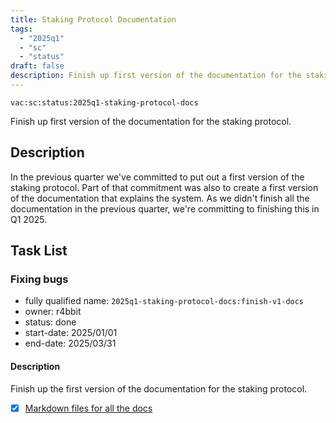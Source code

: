```yaml
---
title: Staking Protocol Documentation
tags:
  - "2025q1"
  - "sc"
  - "status"
draft: false
description: Finish up first version of the documentation for the staking protocol.
---
```


`vac:sc:status:2025q1-staking-protocol-docs`

Finish up first version of the documentation for the staking protocol.

## Description

In the previous quarter we've committed to put out a first version of the staking protocol.
Part of that commitment was also to create a first version of the documentation that explains the system.
As we didn't  finish all the documentation in the previous quarter, we're committing to finishing this in Q1 2025.

## Task List


### Fixing bugs
* fully qualified name: `2025q1-staking-protocol-docs:finish-v1-docs`
* owner: r4bbit 
* status: done
* start-date: 2025/01/01
* end-date: 2025/03/31

#### Description

Finish up the first version of the documentation for the staking protocol.

- [x] [Markdown files for all the docs](https://github.com/vacp2p/staking-reward-streamer/tree/main/docs)
